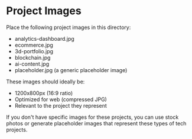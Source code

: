 # Project Images

Place the following project images in this directory:

- analytics-dashboard.jpg
- ecommerce.jpg
- 3d-portfolio.jpg
- blockchain.jpg
- ai-content.jpg
- placeholder.jpg (a generic placeholder image)

These images should ideally be:
- 1200x800px (16:9 ratio)
- Optimized for web (compressed JPG)
- Relevant to the project they represent

If you don't have specific images for these projects, you can use stock photos or generate placeholder images that represent these types of tech projects.
